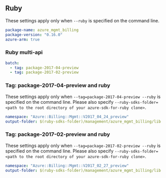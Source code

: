 ## Ruby

These settings apply only when `--ruby` is specified on the command line.

``` yaml
package-name: azure_mgmt_billing
package-version: "0.16.0"
azure-arm: true
```

### Ruby multi-api

``` yaml $(ruby) && $(multiapi)
batch:
  - tag: package-2017-04-preview
  - tag: package-2017-02-preview
```

### Tag: package-2017-04-preview and ruby

These settings apply only when `--tag=package-2017-04-preview --ruby` is specified on the command line.
Please also specify `--ruby-sdks-folder=<path to the root directory of your azure-sdk-for-ruby clone>`.

``` yaml $(tag) == 'package-2017-04-preview' && $(ruby)
namespace: "Azure::Billing::Mgmt::V2017_04_24_preview"
output-folder: $(ruby-sdks-folder)/management/azure_mgmt_billing/lib
```

### Tag: package-2017-02-preview and ruby

These settings apply only when `--tag=package-2017-02-preview --ruby` is specified on the command line.
Please also specify `--ruby-sdks-folder=<path to the root directory of your azure-sdk-for-ruby clone>`.

``` yaml $(tag) == 'package-2017-02-preview' && $(ruby)
namespace: "Azure::Billing::Mgmt::V2017_02_27_preview"
output-folder: $(ruby-sdks-folder)/management/azure_mgmt_billing/lib
```
